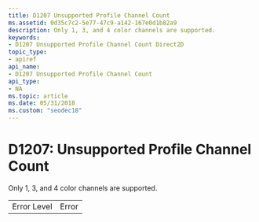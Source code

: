 ```yaml
---
title: D1207 Unsupported Profile Channel Count
ms.assetid: 0d35c7c2-5e77-47c9-a142-167e0d1b82a9
description: Only 1, 3, and 4 color channels are supported.
keywords:
- D1207 Unsupported Profile Channel Count Direct2D
topic_type:
- apiref
api_name:
- D1207 Unsupported Profile Channel Count
api_type:
- NA
ms.topic: article
ms.date: 05/31/2018
ms.custom: "seodec18"
---
```


# D1207: Unsupported Profile Channel Count

Only 1, 3, and 4 color channels are supported.



|             |       |
|-------------|-------|
| Error Level | Error |



 

 

 




